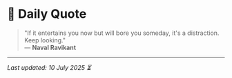 # 📜 Daily Quote

> "If it entertains you now but will bore you someday, it's a distraction. Keep looking."  
> — **Naval Ravikant**

---

_Last updated: 10 July 2025 ⏳_
